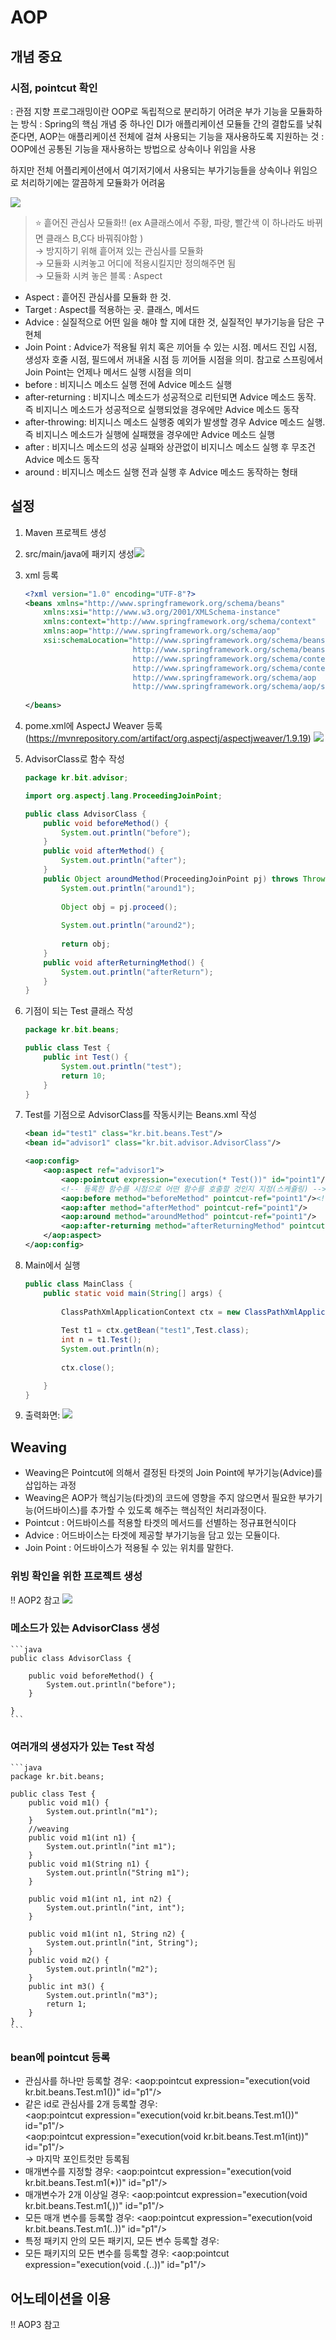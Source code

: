 # AOP
## 개념 중요
### 시점, pointcut 확인
: 관점 지향 프로그래밍이란 OOP로 독립적으로 분리하기 어려운 부가 기능을 모듈화하는 방식 
: Spring의 핵심 개념 중 하나인 DI가 애플리케이션 모듈들 간의 결합도를 낮춰준다면, AOP는 애플리케이션 전체에 걸쳐 사용되는 기능을 재사용하도록 지원하는 것
: OOP에선 공통된 기능을 재사용하는 방법으로 상속이나 위임을 사용

하지만 전체 어플리케이션에서 여기저기에서 사용되는 부가기능들을 상속이나 위임으로 처리하기에는 깔끔하게 모듈화가 어려움
 
![](/06.%20spring/00.%20img/5-01.png)

>⭐ 흩어진 관심사 모듈화!! (ex A클래스에서 주황, 파랑, 빨간색 이 하나라도 바뀌면 클래스 B,C다 바꿔줘야함 )<br> 
→ 방지하기 위해 흩어져 있는 관심사를 모듈화<br> 
→ 모듈화 시켜놓고 어디에 적용시킬지만 정의해주면 됨<br>
→ 모듈화 시켜 놓은 블록 : Aspect

- Aspect : 흩어진 관심사를 모듈화 한 것. 
- Target : Aspect를 적용하는 곳. 클래스, 메서드
- Advice : 실질적으로 어떤 일을 해야 할 지에 대한 것, 실질적인 부가기능을 담은 구현체
- Join Point : Advice가 적용될 위치 혹은 끼어들 수 있는 시점. 메서드 진입 시점, 생성자 호줄 시점, 필드에서 꺼내올 시점 등 끼어들 시점을 의미. 참고로 스프링에서 Join Point는 언제나 메서드 실행 시점을 의미
- before : 비지니스 메소드 실행 전에 Advice 메소드 실행
- after-returning : 비지니스 메소드가 성공적으로 리턴되면 Advice 메소드 동작. 즉 비지니스 메소드가 성공적으로 실행되었을 경우에만 Advice 메소드 동작 
- after-throwing: 비지니스 메소드 실행중 예외가 발생할 경우 Advice 메소드 실행. 즉 비지니스 메소드가 실행에 실패했을 경우에만 Advice 메소드 실행 
- after : 비지니스 메소드의 성공 실패와 상관없이 비지니스 메소드 실행 후 무조건 Advice 메소드 동작 
- around : 비지니스 메소드 실행 전과 실행 후 Advice 메소드 동작하는 형태


## 설정
1. Maven 프로젝트 생성
2. src/main/java에 패키지 생성![](/06.%20spring/00.%20img/5-02.png)
3. xml 등록
    ```xml
    <?xml version="1.0" encoding="UTF-8"?>
    <beans xmlns="http://www.springframework.org/schema/beans"
        xmlns:xsi="http://www.w3.org/2001/XMLSchema-instance"
        xmlns:context="http://www.springframework.org/schema/context"
        xmlns:aop="http://www.springframework.org/schema/aop"
        xsi:schemaLocation="http://www.springframework.org/schema/beans
                            http://www.springframework.org/schema/beans/spring-beans.xsd
                            http://www.springframework.org/schema/context
                            http://www.springframework.org/schema/context/spring-context.xsd
                            http://www.springframework.org/schema/aop
                            http://www.springframework.org/schema/aop/spring-aop.xsd">
                            
    </beans>
    ```
4. pome.xml에 AspectJ Weaver 등록(https://mvnrepository.com/artifact/org.aspectj/aspectjweaver/1.9.19)
![](/06.%20spring/00.%20img/5-03.png)

5. AdvisorClass로 함수 작성
    ```java
    package kr.bit.advisor;

    import org.aspectj.lang.ProceedingJoinPoint;

    public class AdvisorClass {
        public void beforeMethod() {
            System.out.println("before");
        }
        public void afterMethod() {
            System.out.println("after");
        }
        public Object aroundMethod(ProceedingJoinPoint pj) throws Throwable{
            System.out.println("around1");
            
            Object obj = pj.proceed(); 
            
            System.out.println("around2");
            
            return obj;
        }
        public void afterReturningMethod() {
            System.out.println("afterReturn");
        }
    }
    ```

6. 기점이 되는 Test 클래스 작성
    ```java
    package kr.bit.beans;

    public class Test {
        public int Test() {
            System.out.println("test");
            return 10;
        }	
    }
    ```

7. Test를 기점으로 AdvisorClass를 작동시키는 Beans.xml 작성
    ```xml
	<bean id="test1" class="kr.bit.beans.Test"/>
	<bean id="advisor1" class="kr.bit.advisor.AdvisorClass"/>
	
	<aop:config>
		<aop:aspect ref="advisor1">
			<aop:pointcut expression="execution(* Test())" id="point1"/><!-- 관심사함수 모듈화 -->
			<!-- 등록한 함수를 시점으로 어떤 함수를 호출할 것인지 지정(스케쥴링) -->
			<aop:before method="beforeMethod" pointcut-ref="point1"/><!-- 관심사 전에 함수 호출 -->
			<aop:after method="afterMethod" pointcut-ref="point1"/>
			<aop:around method="aroundMethod" pointcut-ref="point1"/>
			<aop:after-returning method="afterReturningMethod" pointcut-ref="point1"/>
		</aop:aspect>
	</aop:config>
    ```

8. Main에서 실행
    ```java
    public class MainClass {
        public static void main(String[] args) {
            
            ClassPathXmlApplicationContext ctx = new ClassPathXmlApplicationContext("kr/bit/config/beans.xml");
            
            Test t1 = ctx.getBean("test1",Test.class);
            int n = t1.Test();
            System.out.println(n);
            
            ctx.close();

        }
    }
    ```

9. 출력화면: ![](/06.%20spring/00.%20img/5-04.png)


## Weaving
- Weaving은 Pointcut에 의해서 결정된 타겟의 Join Point에 부가기능(Advice)를 삽입하는 과정
- Weaving은 AOP가 핵심기능(타겟)의 코드에 영향을 주지 않으면서 필요한 부가기능(어드바이스)를 추가할 수 있도록 해주는 핵심적인 처리과정이다.
- Pointcut : 어드바이스를 적용할 타겟의 메서드를 선별하는 정규표현식이다
- Advice : 어드바이스는 타겟에 제공할 부가기능을 담고 있는 모듈이다.
- Join Point : 어드바이스가 적용될 수 있는 위치를 말한다.

### 위빙 확인을 위한 프로젝트 생성
!! AOP2 참고
![](/06.%20spring/00.%20img/5-05.png)

### 메소드가 있는 AdvisorClass 생성
    ```java
    public class AdvisorClass {
        
        public void beforeMethod() {
            System.out.println("before");
        }

    }
    ```

### 여러개의 생성자가 있는 Test 작성
    ```java
    package kr.bit.beans;

    public class Test {
        public void m1() {
            System.out.println("m1");
        }
        //weaving
        public void m1(int n1) {
            System.out.println("int m1");
        }
        public void m1(String n1) {
            System.out.println("String m1");
        }

        public void m1(int n1, int n2) {
            System.out.println("int, int");
        }

        public void m1(int n1, String n2) {
            System.out.println("int, String");
        }
        public void m2() {
            System.out.println("m2");
        }
        public int m3() {
            System.out.println("m3");
            return 1;
        }
    }
    ```

### bean에 pointcut 등록
- 관심사를 하나만 등록할 경우: \<aop:pointcut expression="execution(void kr.bit.beans.Test.m1())" id="p1"/>
- 같은 id로 관심사를 2개 등록할 경우: <br>
    \<aop:pointcut expression="execution(void kr.bit.beans.Test.m1())" id="p1"/><br>
    \<aop:pointcut expression="execution(void kr.bit.beans.Test.m1(int))" id="p1"/><br>
    → 마지막 포인트컷만 등록됨
- 매개변수를 지정할 경우: \<aop:pointcut expression="execution(void kr.bit.beans.Test.m1(*))" id="p1"/>
- 매개변수가 2개 이상일 경우: \<aop:pointcut expression="execution(void kr.bit.beans.Test.m1(*,*))" id="p1"/>
- 모든 매개 변수를 등록할 경우: \<aop:pointcut expression="execution(void kr.bit.beans.Test.m1(..))" id="p1"/>
- 특정 패키지 안의 모든 패키지, 모든 변수 등록할 경우: 
- 모든 패키지의 모든 변수를 등록할 경우: \<aop:pointcut expression="execution(void *.*(..))" id="p1"/>

## 어노테이션을 이용
!! AOP3 참고